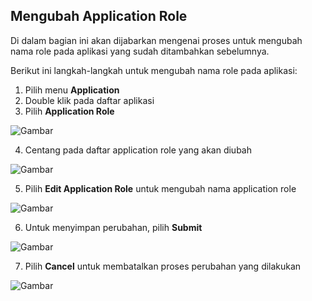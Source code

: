 ## **Mengubah Application Role**

Di dalam bagian ini akan dijabarkan mengenai proses untuk mengubah nama role pada aplikasi yang sudah ditambahkan sebelumnya.

Berikut ini langkah-langkah untuk mengubah nama role pada aplikasi:

1. Pilih menu **Application**
2. Double klik pada daftar aplikasi
3. Pilih **Application Role**

![Gambar](_screenshot/.png/?sanitize=true)

4. Centang pada daftar application role yang akan diubah

![Gambar](_screenshot/.png/?sanitize=true)

5. Pilih **Edit Application Role** untuk mengubah nama application role

![Gambar](_screenshot/.png/?sanitize=true)

6. Untuk menyimpan perubahan, pilih **Submit**

![Gambar](_screenshot/.png/?sanitize=true)

7. Pilih **Cancel** untuk membatalkan proses perubahan yang dilakukan

![Gambar](_screenshot/.png/?sanitize=true)
